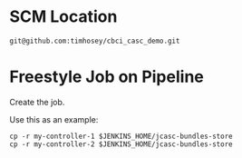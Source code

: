 # SCM Location
`git@github.com:timhosey/cbci_casc_demo.git`

# Freestyle Job on Pipeline
Create the job.

Use this as an example:

```
cp -r my-controller-1 $JENKINS_HOME/jcasc-bundles-store
cp -r my-controller-2 $JENKINS_HOME/jcasc-bundles-store
```